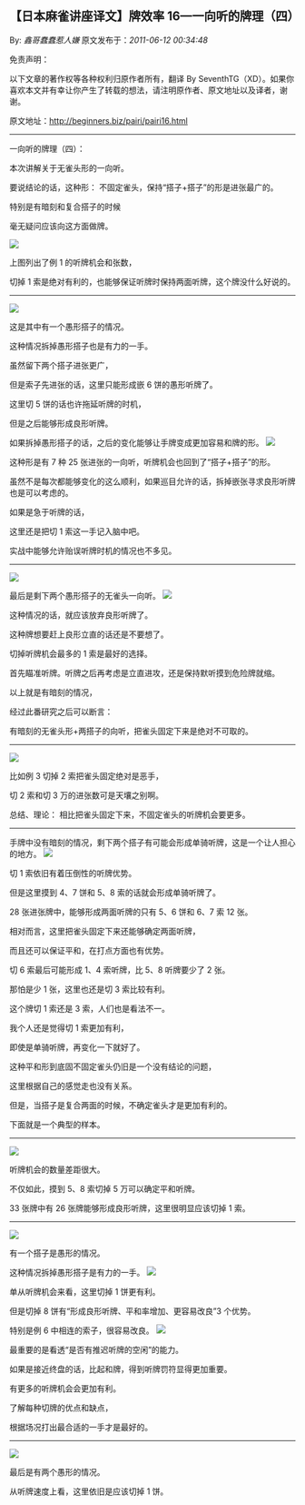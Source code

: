 ## 【日本麻雀讲座译文】牌效率 16—一向听的牌理（四）

By: _鑫哥蠢蠢惹人嫌_ 原文发布于：_2011-06-12 00:34:48_

免责声明：

以下文章的著作权等各种权利归原作者所有，翻译 By
SeventhTG（XD）。如果你喜欢本文并有幸让你产生了转载的想法，请注明原作者、原文地址以及译者，谢谢。

原文地址：http://beginners.biz/pairi/pairi16.html

---

一向听的牌理（四）：

本次讲解关于无雀头形的一向听。

要说结论的话，这种形：
不固定雀头，保持“搭子+搭子”的形是进张最广的。

特别是有暗刻和复合搭子的时候

毫无疑问应该向这方面做牌。

![](http://s5.sinaimg.cn/middle/7f78b76fxa5726c0ea174&690)

上图列出了例 1 的听牌机会和张数，

切掉 1 索是绝对有利的，也能够保证听牌时保持两面听牌，这个牌没什么好说的。

---

![](http://s7.sinaimg.cn/middle/7f78b76fxa57279c8aa06&690)

这是其中有一个愚形搭子的情况。

这种情况拆掉愚形搭子也是有力的一手。

虽然留下两个搭子进张更广，

但是索子先进张的话，这里只能形成嵌 6 饼的愚形听牌了。

这里切 5 饼的话也许拖延听牌的时机，

但是之后能够形成良形听牌。

如果拆掉愚形搭子的话，之后的变化能够让手牌变成更加容易和牌的形。
![](http://s3.sinaimg.cn/middle/7f78b76fxa5728eb97462&690)

这种形是有 7 种 25 张进张的一向听，听牌机会也回到了“搭子+搭子”的形。

虽然不是每次都能够变化的这么顺利，如果巡目允许的话，拆掉嵌张寻求良形听牌也是可以考虑的。

如果是急于听牌的话，

这里还是把切 1 索这一手记入脑中吧。

实战中能够允许贻误听牌时机的情况也不多见。

---

![](http://s15.sinaimg.cn/middle/7f78b76fxa572a0e9da9e&690)

最后是剩下两个愚形搭子的无雀头一向听。
![](http://s3.sinaimg.cn/middle/7f78b76fxa572a3d61852&690)

这种情况的话，就应该放弃良形听牌了。

这种牌想要赶上良形立直的话还是不要想了。

切掉听牌机会最多的 1 索是最好的选择。

首先瞄准听牌。听牌之后再考虑是立直进攻，还是保持默听摸到危险牌就缩。

以上就是有暗刻的情况，

经过此番研究之后可以断言：

有暗刻的无雀头形+两搭子的向听，把雀头固定下来是绝对不可取的。

---

![](http://s10.sinaimg.cn/middle/7f78b76fx76f1e14e8529&690)

比如例 3 切掉 2 索把雀头固定绝对是恶手，

切 2 索和切 3 万的进张数可是天壤之别啊。

总结、理论：
相比把雀头固定下来，不固定雀头的听牌机会要更多。

---

手牌中没有暗刻的情况，剩下两个搭子有可能会形成单骑听牌，这是一个让人担心的地方。
![](http://s16.sinaimg.cn/middle/7f78b76fxa572e0e10bbf&690)

切 1 索依旧有着压倒性的听牌优势。

但是这里摸到 4、7 饼和 5、8 索的话就会形成单骑听牌了。

28 张进张牌中，能够形成两面听牌的只有 5、6 饼和 6、7 索 12 张。

相对而言，这里把雀头固定下来还能够确定两面听牌，

而且还可以保证平和，在打点方面也有优势。

切 6 索最后可能形成 1、4 索听牌，比 5、8 听牌要少了 2 张。

那怕是少 1 张，这里也还是切 3 索比较有利。

这个牌切 1 索还是 3 索，人们也是看法不一。

我个人还是觉得切 1 索更加有利，

即使是单骑听牌，再变化一下就好了。

这种平和形到底固不固定雀头仍旧是一个没有结论的问题，

这里根据自己的感觉走也没有关系。

但是，当搭子是复合两面的时候，不确定雀头才是更加有利的。

下面就是一个典型的样本。

---

![](http://s13.sinaimg.cn/middle/7f78b76fxa5730d2fcc5c&690)

听牌机会的数量差距很大。

不仅如此，摸到 5、8 索切掉 5 万可以确定平和听牌。

33 张牌中有 26 张牌能够形成良形听牌，这里很明显应该切掉 1 索。

---

![](http://s13.sinaimg.cn/middle/7f78b76fxa573165206dc&690)

有一个搭子是愚形的情况。

这种情况拆掉愚形搭子是有力的一手。
![](http://s10.sinaimg.cn/middle/7f78b76fxa5731adfb569&690)

单从听牌机会来看，这里切掉 1 饼更有利。

但是切掉 8 饼有“形成良形听牌、平和率增加、更容易改良”3 个优势。

特别是例 6 中相连的索子，很容易改良。
![](http://s13.sinaimg.cn/middle/7f78b76fxa57331e4d27c&690)

最重要的是看透“是否有推迟听牌的空闲”的能力。

如果是接近终盘的话，比起和牌，得到听牌罚符显得更加重要。

有更多的听牌机会会更加有利。

了解每种切牌的优点和缺点，

根据场况打出最合适的一手才是最好的。

---

![](http://s6.sinaimg.cn/middle/7f78b76fxa5734b939525&690)

最后是有两个愚形的情况。

从听牌速度上看，这里依旧是应该切掉 1 饼。
